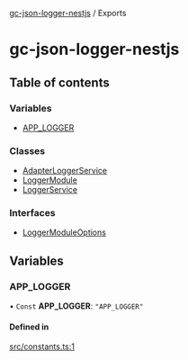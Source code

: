 [gc-json-logger-nestjs](README.md) / Exports

# gc-json-logger-nestjs

## Table of contents

### Variables

- [APP\_LOGGER](modules.md#app_logger)

### Classes

- [AdapterLoggerService](classes/AdapterLoggerService.md)
- [LoggerModule](classes/LoggerModule.md)
- [LoggerService](classes/LoggerService.md)

### Interfaces

- [LoggerModuleOptions](interfaces/LoggerModuleOptions.md)

## Variables

### APP\_LOGGER

• `Const` **APP\_LOGGER**: ``"APP_LOGGER"``

#### Defined in

[src/constants.ts:1](https://github.com/igrek8/gc-json-logger-nestjs/blob/7eaec61/src/constants.ts#L1)
